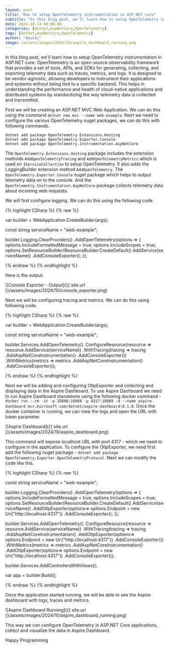 ```yaml
---
layout: post
title: "How to setup OpenTelemetry instrumentation in ASP.NET core"
subtitle: "In this blog post, we'll learn how to setup OpenTelemetry instrumentation in ASP.NET core"
date: 2024-10-14 00:00:00
categories: [dotnet,AspNetCore,OpenTelemetry]
tags: [dotnet,AspNetCore,OpenTelemetry]
author: "Anuraj"
image: /assets/images/2024/10/aspire_dashboard_running.png
---
```


In this blog post, we'll learn how to setup OpenTelemetry instrumentation in ASP.NET core. OpenTelemetry is an open-source observability framework that provides a set of tools, APIs, and SDKs for generating, collecting, and exporting telemetry data such as traces, metrics, and logs. It is designed to be vendor-agnostic, allowing developers to instrument their applications and systems without being tied to a specific backend. This helps in understanding the performance and health of cloud-native applications and distributed systems by standardizing the way telemetry data is collected and transmitted.

First we will be creating an ASP.NET MVC Web Application. We can do this using the command `dotnet new mvc --name web-example`. Next we need to configure the various OpenTelemetry nuget packages, we can do this with following commands.

```
dotnet add package OpenTelemetry.Extensions.Hosting
dotnet add package OpenTelemetry.Exporter.Console
dotnet add package OpenTelemetry.Instrumentation.AspNetCore
```

The `OpenTelemetry.Extensions.Hosting` package includes the extension methods `AddOpenTelemetryTracing` and `AddOpenTelemetryMetrics` which is used on `IServiceCollection` to setup OpenTelemetry. It also adds the LoggingBuilder extension method `AddOpenTelemetry`. The `OpenTelemetry.Exporter.Console` nuget package which helps to output telemetry data on to the console. And the `OpenTelemetry.Instrumentation.AspNetCore` package collects telemetry data about incoming web requests.

We will first configure logging. We can do this using the following code.

{% highlight CSharp %}
{% raw %}

var builder = WebApplication.CreateBuilder(args);

const string serviceName = "web-example";

builder.Logging.ClearProviders()
    .AddOpenTelemetry(options =>
    {
        options.IncludeFormattedMessage = true;
        options.IncludeScopes = true;
        options.SetResourceBuilder(ResourceBuilder.CreateDefault().AddService(serviceName))
            .AddConsoleExporter();
    });

{% endraw %}
{% endhighlight %}

Here is the output.

![Console Exporter - Output]({{ site.url }}/assets/images/2024/10/console_exporter.png)

Next we will be configuring tracing and metrics. We can do this using following code.

{% highlight CSharp %}
{% raw %}

var builder = WebApplication.CreateBuilder(args);

const string serviceName = "web-example";

builder.Services.AddOpenTelemetry()
      .ConfigureResource(resource => resource.AddService(serviceName))
      .WithTracing(tracing => tracing
          .AddAspNetCoreInstrumentation()
          .AddConsoleExporter())
      .WithMetrics(metrics => metrics
          .AddAspNetCoreInstrumentation()
          .AddConsoleExporter());

{% endraw %}
{% endhighlight %}

Next we will be adding and configuring OtlpExporter and collecting and displaying data in the Aspire Dashboard. To use Aspire Dashboard we need to run Aspire Dashboard standalone using the following docker command - `docker run --rm -it -p 18888:18888 -p 4317:18889 -d --name aspire-dashboard mcr.microsoft.com/dotnet/aspire-dashboard:8.1.0`. Once the docker container is running, we can view the logs and open the URL with token parameter.

![Aspire Dashboard]({{ site.url }}/assets/images/2024/10/aspire_dashboard.png)

This command will expose localhost URL with port 4317 - which we need to configure in the application. To configure the OtlpExporter, we need first add the following nuget package - `dotnet add package OpenTelemetry.Exporter.OpenTelemetryProtocol`. Next we can modify the code like this.

{% highlight CSharp %}
{% raw %}

const string serviceName = "web-example";

builder.Logging.ClearProviders()
    .AddOpenTelemetry(options =>
    {
        options.IncludeFormattedMessage = true;
        options.IncludeScopes = true;
        options.SetResourceBuilder(ResourceBuilder.CreateDefault().AddService(serviceName))
            .AddOtlpExporter(options=> options.Endpoint = new Uri("http://localhost:4317"))
            .AddConsoleExporter();
    });

builder.Services.AddOpenTelemetry()
      .ConfigureResource(resource => resource.AddService(serviceName))
      .WithTracing(tracing => tracing
          .AddAspNetCoreInstrumentation()
          .AddOtlpExporter(options=> options.Endpoint = new Uri("http://localhost:4317"))
          .AddConsoleExporter())
      .WithMetrics(metrics => metrics
          .AddAspNetCoreInstrumentation()
          .AddOtlpExporter(options=> options.Endpoint = new Uri("http://localhost:4317"))
          .AddConsoleExporter());

builder.Services.AddControllersWithViews();

var app = builder.Build();

{% endraw %}
{% endhighlight %}

Once the application started running, we will be able to see the Aspire dashboard with logs, traces and metrics.

![Aspire Dashboard Running]({{ site.url }}/assets/images/2024/10/aspire_dashboard_running.png)

This way we can configure OpenTelemetry in ASP.NET Core applications, collect and visualize the data in Aspire Dashboard.

Happy Programming